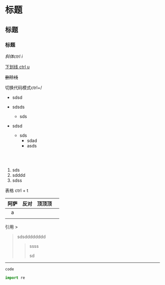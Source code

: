 # 标题

## 标题

### 标题

*斜体ctrl i*

<u>下划线 ctrl u</u>



~~删除线~~

切换代码模式ctrl+/

+ sdsd

+ sdsds
  + sds
  
+ sdsd 
  + sds
    + sdad
    + asds


​    
​      

1. sds
2. sdddd
3. sdss

表格 ctrl + t

| 阿萨 | 反对 | 顶顶顶 |      |
| :--: | :--: | :----: | ---- |
|  a   |      |        |      |
|      |      |        |      |

引用 >

> sdsdddddddd
>
> > ssss
> >
> > sd

---

`code`

```python
import re
```







